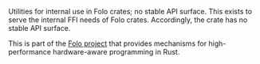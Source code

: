 Utilities for internal use in Folo crates; no stable API surface. 
This exists to serve the internal FFI needs of Folo crates.
Accordingly, the crate has no stable API surface.

This is part of the [Folo project](https://github.com/folo-rs/folo) that provides mechanisms for
high-performance hardware-aware programming in Rust.